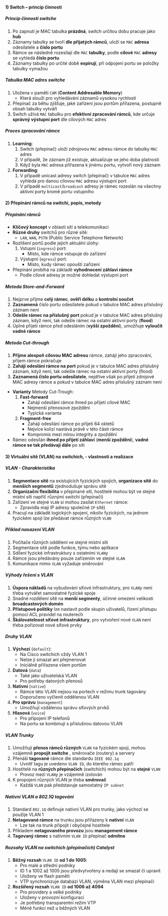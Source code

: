 #### 1) Switch – princip činnosti
##### Princip činnosti switche
1) Po zapnutí je MAC tabulka **prázdná**, switch určitou dobu pracuje jako **hub**
2) Záznamy tabulky se tvoří **dle přijatých rámců**, uloží se `MAC` **adresa** odesílatele a **číslo portu**
3) Rámce se následně rozesílají dle `MAC` **tabulky**, podle **cílové** `MAC` **adresy** se vyhledá **číslo portu**
4) Záznamy tabulky po určité době **expirují**, při odpojení portu se položky tabulky vymažou
##### Tabulka MAC adres switche 
1) Uložena v paměti `CAM` (**Content Addresable Memory**)
	- Která slouží pro vyhledávání záznamů vysokou rychlostí
2) Přepínač za běhu zjišťuje, jaké zařízení jsou portům přiřazena, postupně obsah tabulky vytváří
3) Switch užívá `MAC` tabulku pro **efektivní zpracování rámců**, kde určuje **správný výstupní port** dle cílových `MAC` adres
##### Proces zpracování rámce
1) **Learning**:
	1) Switch (přepínač) uloží zdrojovou `MAC` adresu rámce do tabulky `MAC` adres
	2) V případě, že záznam již existuje, aktualizuje se jeho doba platnosti
	3) Když byla `MAC` adresa přiřazena k jinému portu, vytvoří nový záznam
2) **Forwarding**:
	1) V případě unicast adresy switch (přepínač) v tabulce `MAC` adres vyhledá pro danou cílovou `MAC` adresu výstupní port
	2) V případě `multicast`/`broadcast` adresy je rámec rozeslán na všechny aktivní porty kromě portu vstupního
#### 2) Přepínání rámců na switchi, popis, metody
##### Přepínání rámců
- **Klíčový koncept** v oblasti sítí a telekomunikací
- **Různé druhy** switchů pro různé sítě:
	- `LAN`, `WAN`, `PSTN` (Public Service Telephone Network)
- Rozlišení portů podle jejich aktuální úlohy:
	1) Vstupní (`ingress`) port:
		- Místo, kde rámce vstupuje do zařízení
	2) Výstupní (`egress`) port:
		- Místo, kudy rámec opouští zařízení
- Přepínání probíhá na základě **vyhodnocení záhlaví rámce**
	- Podle cílové adresy je možné dohledat výstupní port
##### Metoda Store-and-Forward
1) Nejprve příjme **celý rámec**, **ověří délku** a **kontrolní součet**
2) **Zaznamená** číslo portu odesílatele pokud v tabulce MAC adres příslušný záznam není
3) **Odešle rámec na příslušný port** pokud je v tabulce MAC adres příslušný záznam, když není, tak odešle rámec na ostatní aktivní porty (**flood**)
4) Úplné přijetí rámce před odesláním (**vyšší zpoždění**), umožňuje **vyloučit vadné rámce**
##### Metoda Cut-through
1) **Přijme alespoň cílovou MAC adresu** rámce, zahájí jeho zpracování, příjem rámce pokračuje
2) **Zahájí odeslání rámce na port** pokud je v tabulce MAC adres příslušný záznam, když není, tak odešle rámec na ostatní aktivní porty (flood)
3) **Zaznamená číslo portu odesílatele**, nejdříve však po přijetí zdrojové MAC adresy rámce a pokud v tabulce MAC adres příslušný záznam není
- **Varianty** Metody Cut-Trough:
	1) **Fast-forward**
		- Zahájí odesílání rámce ihned po přijetí cílové MAC
		- Nejmenší přenosové zpoždění
		- Typická varianta
	2) **Fragment-free**
		- Zahájí odesílání rámce po přijetí 64 oktetů
		- Nejvíce kolizí nastává právě v této části rámce
		- Kompromis mezi mírou integrity a zpoždění
- Rámec odesílán **ihned po přijetí záhlaví** (**menší zpoždění**), **vadné rámce se tak předávají dále** po síti
#### 3) Virtuální sítě (VLAN) na switchích, - vlastnosti a realizace
##### VLAN - Charakteristika
1) **Segmentace sítě** na existujících fyzických spojích, **organizace sítě** do **menších segmentů** zjednodušuje správu sítě
2) **Organizační flexibilita** v přepínané síti, hostitelé mohou být ve stejné místní síti napříč různými switchi (přepínači)
3) Zařízení ve stejné `VLAN` si mohou zasílat `Ethernet` rámce:
	- Zpravidla mají IP adresy společné `IP` sítě)
4) Pracují na základě logických spojení, nikoliv fyzických, na jednom fyzickém spoji lze předávat rámce různých `VLAN`
##### Příklad nasazení VLAN
1) Počítače různých oddělení ve stejné místní síti
2) Segmentace sítě podle funkce, týmu nebo aplikace
3) Sdílení fyzické infrastruktury s ostatními `VLAN`y
4) Rámce jsou předávány pouze zařízením ve stejné `VLAN`
5) Komunikace mimo `VLAN` vyžaduje směrování
##### Výhody řešení s VLAN
1) **Úspora nákladů** na vybudování síťové infrastruktury, pro `VLAN`y není třeba vytvářet samostatné fyzické spoje
2) Snadné rozdělení sítě na **menší segmenty**, účinné omezení velikosti **broadcastových domén**
3) **Přístupové politiky** lze nastavit podle skupin uživatelů, řízení přístupu pomocí ACL pravidel na routerech
4) **Škálovatelnost síťové infrastruktury**, pro vytvoření nové `VLAN` není třeba pořizovat nové síťové prvky
##### Druhy VLAN
1) **Výchozí** (`default`):
	- Na Cisco switchích vždy VLAN 1
	- Nelze ji smazat ani přejmenovat
	- Iniciálně přiřazena všem portům
2) **Datová** (`data`)
	- Také jako uživatelská VLAN
	- Pro potřeby datových přenosů
3) **Nativní** (`native`)
	- Rámce této VLAN nejsou na portech v režimu trunk tagovány
	- Doporučeno vyčlenit oddělenou VLAN
4) **Pro správu** (`management`)
	- Umožňují vzdálenou správu síťových prvků
5) **Hlasová** (`voice`)
	- Pro připojení IP telefonů
	- Na portu se kombinují s příslušnou datovou VLAN
##### VLAN Trunky
1) Umožňují **přenos rámců různých** `VLAN` na fyzickém spoji, mohou vzájemně **propojit switche** , směrovače (routery) a servery
2) Přenáší **tagované** rámce dle standardu `IEEE 802.1q`
	- Uvnitř tagu je uvedeno `VLAN ID`, do kterého rámec patří
3) Hostitelé na **různých přepínačích** (switchích) mohou být na **stejné** `VLAN`
	- Provoz mezi `VLAN`y je vzájemně izolován
4) K propojení různých VLAN je třeba **směrovač**
	- Každá `VLAN` pak představuje samostatný `IP subnet`
##### Nativní VLAN a 802.1Q tagování
1) Standard `802.1Q` definuje nativní VLAN pro trunky, jako výchozí se použije VLAN 1
2) **Netagované rámce** na trunku jsou přiřazeny k **nativní** `VLAN`
	- Lze tak na trunk připojit i obyčejné hostitele
3) Příkladem **netagovaného provozu** jsou **management rámce**
4) **Tagovaný rámec** s nativním `VLAN ID` přepínač **odmítne**
##### Rozsahy VLAN na switchích (přepínačích) Catalyst
1) **Běžný rozsah** `VLAN ID` **od 1 do 1005**:
	- Pro malé a střední podniky
	- ID 1 a 1002 až 1005 jsou předvytvořeny a nedají se smazat či upravit
	- Uloženy ve flash paměti
	- VTP synchronizuje databázi VLAN, výměna VLAN mezi přepínači
2) **Rozšířený rozsah** `VLAN ID` **od 1006 až 4094**
	- Pro providery a velké podniky
	- Uloženy v provozní konfiguraci
	- Je potřebný transparentní režim VTP
	- Méně funkcí než u běžných VLAN